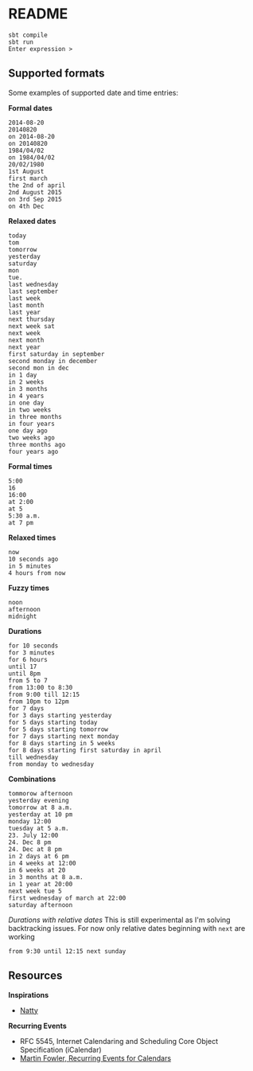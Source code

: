 # README

```
sbt compile
sbt run
Enter expression >
```

## Supported formats

Some examples of supported date and time entries:

**Formal dates**

```
2014-08-20
20140820
on 2014-08-20
on 20140820
1984/04/02
on 1984/04/02
20/02/1980
1st August
first march
the 2nd of april
2nd August 2015
on 3rd Sep 2015
on 4th Dec
```

**Relaxed dates**

```
today
tom
tomorrow
yesterday
saturday
mon
tue.
last wednesday
last september
last week
last month
last year
next thursday
next week sat
next week
next month
next year
first saturday in september
second monday in december
second mon in dec
in 1 day
in 2 weeks
in 3 months
in 4 years
in one day
in two weeks
in three months
in four years
one day ago
two weeks ago
three months ago
four years ago
```

**Formal times**

```
5:00
16
16:00
at 2:00
at 5
5:30 a.m.
at 7 pm
```

**Relaxed times**

```
now
10 seconds ago
in 5 minutes
4 hours from now
```

**Fuzzy times**

```
noon
afternoon
midnight
```

**Durations**

```
for 10 seconds
for 3 minutes
for 6 hours
until 17
until 8pm
from 5 to 7
from 13:00 to 8:30
from 9:00 till 12:15
from 10pm to 12pm
for 7 days
for 3 days starting yesterday
for 5 days starting today
for 5 days starting tomorrow
for 7 days starting next monday
for 8 days starting in 5 weeks
for 8 days starting first saturday in april
till wednesday
from monday to wednesday
```

**Combinations**

```
tommorow afternoon
yesterday evening
tomorrow at 8 a.m.
yesterday at 10 pm
monday 12:00
tuesday at 5 a.m.
23. July 12:00
24. Dec 8 pm
24. Dec at 8 pm
in 2 days at 6 pm
in 4 weeks at 12:00
in 6 weeks at 20
in 3 months at 8 a.m.
in 1 year at 20:00
next week tue 5
first wednesday of march at 22:00
saturday afternoon
```

*Durations with relative dates* This is still experimental as I'm solving backtracking issues. For now only relative dates beginning with `next` are working

```
from 9:30 until 12:15 next sunday
```

## Resources

**Inspirations**

- [Natty](http://natty.joestelmach.com/)

**Recurring Events**

- RFC 5545, Internet Calendaring and Scheduling Core Object Specification (iCalendar)
- [Martin Fowler, Recurring Events for Calendars ](http://martinfowler.com/apsupp/recurring.pdf)
